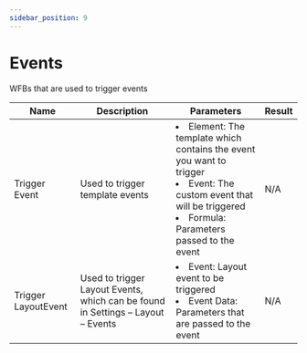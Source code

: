 ```yaml
---
sidebar_position: 9
---
```


# Events

WFBs that are used to trigger events

| Name                | Description                                                                     | Parameters                                                                                                                                                                            | Result |
| ------------------- | ------------------------------------------------------------------------------- | ------------------------------------------------------------------------------------------------------------------------------------------------------------------------------------- | ------ |
| Trigger Event       | Used to trigger template events                                                 | <li>Element: The template which contains the event you want to trigger </li><li>Event: The custom event that will be triggered </li><li>Formula: Parameters passed to the event </li> | N/A    |
| Trigger LayoutEvent | Used to trigger Layout Events, which can be found in Settings – Layout – Events | <li>Event: Layout event to be triggered </li><li>Event Data: Parameters that are passed to the event </li>                                                                            | N/A    |
